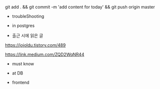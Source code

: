 


git add . && git commit -m 'add content for today' && git push origin master

- troubleShooting


- in postgres


- 출근 시에 읽은 글 

https://jojoldu.tistory.com/489

https://link.medium.com/ZQD2WqNR44

- must know 




- at DB 


- frontend


